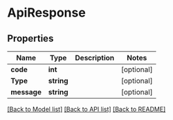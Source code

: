 # ApiResponse

## Properties
Name | Type | Description | Notes
------------ | ------------- | ------------- | -------------
**code** | **int** |  | [optional] 
**Type** | **string** |  | [optional] 
**message** | **string** |  | [optional] 

[[Back to Model list]](../README.md#documentation-for-models) [[Back to API list]](../README.md#documentation-for-api-endpoints) [[Back to README]](../README.md)

